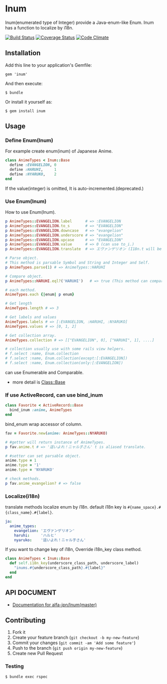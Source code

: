 # Inum

Inum(enumerated type of Integer) provide a Java-enum-like Enum.
Inum has a function to localize by i18n.

[![Build Status](https://travis-ci.org/alfa-jpn/inum.svg?branch=master)](https://travis-ci.org/alfa-jpn/inum)
[![Coverage Status](https://coveralls.io/repos/github/alfa-jpn/inum/badge.svg?branch=master)](https://coveralls.io/github/alfa-jpn/inum?branch=master)
[![Code Climate](https://codeclimate.com/github/alfa-jpn/inum/badges/gpa.svg)](https://codeclimate.com/github/alfa-jpn/inum)

## Installation

Add this line to your application's Gemfile:

    gem 'inum'

And then execute:

    $ bundle

Or install it yourself as:

    $ gem install inum

## Usage


### Define Enum(Inum)
For example create enum(inum) of Japanese Anime.

``` ruby
class AnimeTypes < Inum::Base
  define :EVANGELION, 0
  define :HARUHI,     1
  define :NYARUKO,    2
end
```

If the value(integer) is omitted, It is auto-incremented.(deprecated.)

### Use Enum(Inum)
How to use Enum(Inum).

``` ruby
p AnimeTypes::EVANGELION.label      # => :EVANGELION
p AnimeTypes::EVANGELION.to_s       # => "EVANGELION"
p AnimeTypes::EVANGELION.downcase   # => "evangelion"
p AnimeTypes::EVANGELION.underscore # => "evangelion"
p AnimeTypes::EVANGELION.upcase     # => "EVANGELION"
p AnimeTypes::EVANGELION.value      # => 0 (can use to_i.)
p AnimeTypes::EVANGELION.translate  # => エヴァンゲリオン (I18n.t will be called with `anime_types.evangelion`.)

# Parse object.
# This method is parsable Symbol and String and Integer and Self.
p AnimeTypes.parse(1) # => AnimeTypes::HARUHI

# Compare object.
p AnimeTypes::HARUHI.eql?('HARUHI')   # => true (This method can compare all parsable object.)

# each method.
AnimeTypes.each {|enum| p enum}

# Get length
AnimeTypes.length # => 3

# Get labels and values
AnimeTypes.labels # => [:EVANGELION, :HARUHI, :NYARUKO]
AnimeTypes.values # => [0, 1, 2]

# Get collection array.
AnimeTypes.collection # => [["EVANGELION", 0], ["HARUHI", 1], ....]

# collection usually use with some rails view helpers.
# f.select :name, Enum.collection
# f.select :name, Enum.collection(except:[:EVANGELION])
# f.select :name, Enum.collection(only:[:EVANGELION])
```

can use Enumerable and Comparable.

- more detail is [Class::Base](http://rubydoc.info/github/alfa-jpn/inum/Inum/Base)

### If use ActiveRecord, can use bind\_inum

``` ruby
class Favorite < ActiveRecord::Base
  bind_inum :anime, AnimeTypes
end
```

bind\_enum wrap accessor of column.

``` ruby
fav = Favorite.new(anime: AnimeTypes::NYARUKO)

# #getter will return instance of AnimeTypes.
p fav.anime.t # => '這いよれ！ニャル子さん' t is aliased translate.

# #setter can set parsable object.
anime.type = 1
anime.type = '1'
anime.type = 'NYARUKO'

# check methods.
p fav.anime_evangelion? # => false
```

### Localize(i18n)
translate methods localize enum by i18n.
default i18n key is `#{name_space}.#{class_name}.#{label}`.

``` yaml
ja:
  anime_types:
    evangelion: 'エヴァンゲリオン'
    haruhi:     'ハルヒ'
    nyaruko:    '這いよれ！ニャル子さん'
```

If you want to change key of i18n, Override i18n_key class method.

``` ruby
class AnimeTypes < Inum::Base
  def self.i18n_key(underscore_class_path, underscore_label)
    "inums.#{underscore_class_path}.#{label}"
  end
end
```

## API DOCUMENT

- [Documentation for alfa-jpn/Inum(master)](http://rubydoc.info/github/alfa-jpn/inum/frames)

## Contributing

1. Fork it
2. Create your feature branch (`git checkout -b my-new-feature`)
3. Commit your changes (`git commit -am 'Add some feature'`)
4. Push to the branch (`git push origin my-new-feature`)
5. Create new Pull Request

### Testing

```shell
$ bundle exec rspec
```
